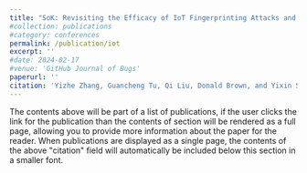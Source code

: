 ```yaml
---
title: "SoK: Revisiting the Efficacy of IoT Fingerprinting Attacks and Defenses"
#collection: publications
#category: conferences
permalink: /publication/iot
excerpt: ''
#date: 2024-02-17
#venue: 'GitHub Journal of Bugs'
paperurl: ''
citation: 'Yizhe Zhang, Guancheng Tu, Qi Liu, Donald Brown, and Yixin Sun. SoK: Revisiting the Efficacy of IoT Fingerprinting Attacks and Defenses. Under preparation.'
---
```


The contents above will be part of a list of publications, if the user clicks the link for the publication than the contents of section will be rendered as a full page, allowing you to provide more information about the paper for the reader. When publications are displayed as a single page, the contents of the above "citation" field will automatically be included below this section in a smaller font.
